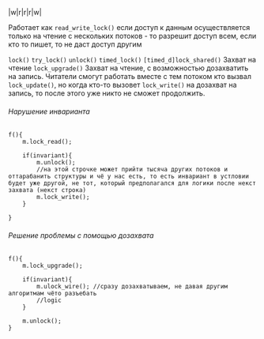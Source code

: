|w|r|r|r|w|

Работает как `read_write_lock()`
если доступ к данным осуществляется только на чтение с нескольких потоков - то разрешит доступ всем, если кто то пишет, то не даст доступ другим

`lock()`
`try_lock()`
`unlock()`
`timed_lock()`
`[timed_d]lock_shared()` Захват на чтение
`lock_upgrade()` Захват на чтение, с возможностью дозахватить на запись. Читатели смогут работать вместе с тем потоком кто  вызвал `lock_update()`, но когда кто-то вызовет `lock_write()` на дозахват на запись, то после этого уже никто не сможет продолжить.

###### Нарушение инварианта
```
f(){
	m.lock_read();

	if(invariant){
		m.unlock();
		//на этой строчке может прийти тысяча других потоков и оттарабанить структуры и чё у нас есть, то есть инвариант в устловии будет уже другой, не тот, который предполагался для логики после некст захвата (некст строка)
		m.lock_write();
	}

}
```

###### Решение проблемы с помощью дозахвата

```
f(){
	m.lock_upgrade();

	if(invariant){
		m.ulock_wire(); //сразу дозахватываем, не давая другим алгоритмам чёто разъебать
		//logic
	}

	m.unlock();
}
```
